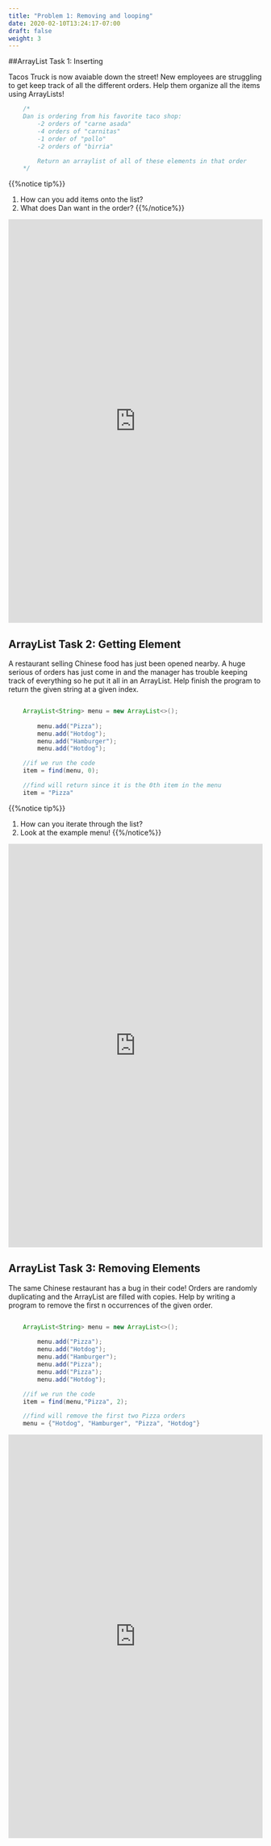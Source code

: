 ```yaml
---
title: "Problem 1: Removing and looping"
date: 2020-02-10T13:24:17-07:00
draft: false
weight: 3
---
```

<link rel="stylesheet" href="../style.css">


##ArrayList Task 1: Inserting

<p>Tacos Truck is now avaiable down the street! New employees are struggling to get keep track of all the different orders. Help them organize all the items using ArrayLists! </p>

```java
    /*
    Dan is ordering from his favorite taco shop:
        -2 orders of "carne asada"
        -4 orders of "carnitas"
        -1 order of "pollo"
        -2 orders of "birria"

        Return an arraylist of all of these elements in that order
    */

```

{{%notice tip%}}
1. How can you add items onto the list?
2. What does Dan want in the order?
{{%/notice%}}

<iframe frameborder="0" width="100%" height="800px" src="https://replit.com/@nuevofoundation/ListBasic?lite=true"></iframe>

## ArrayList Task 2: Getting Element

<p>A restaurant selling Chinese food has just been opened nearby. A huge serious of orders has just come in and the manager has trouble keeping track of everything so he put it all in an ArrayList. Help finish the program to return the given string at a given index.</p>

```java

    ArrayList<String> menu = new ArrayList<>(); 
  
        menu.add("Pizza"); 
        menu.add("Hotdog"); 
        menu.add("Hamburger"); 
        menu.add("Hotdog"); 

    //if we run the code
    item = find(menu, 0);

    //find will return since it is the 0th item in the menu
    item = "Pizza"

```

{{%notice tip%}}
1. How can you iterate through the list?
2. Look at the example menu!
{{%/notice%}}


<iframe frameborder="0" width="100%" height="800px" src="https://replit.com/@nuevofoundation/ListGet?lite=true"></iframe>

## ArrayList Task 3: Removing Elements

<p>The same Chinese restaurant has a bug in their code! Orders are randomly duplicating and the ArrayList are filled with copies. Help by writing a program to remove the first n occurrences of the given order.</p>

```java

    ArrayList<String> menu = new ArrayList<>(); 
  
        menu.add("Pizza"); 
        menu.add("Hotdog"); 
        menu.add("Hamburger"); 
        menu.add("Pizza");
        menu.add("Pizza");
        menu.add("Hotdog"); 

    //if we run the code
    item = find(menu,"Pizza", 2);

    //find will remove the first two Pizza orders
    menu = {"Hotdog", "Hamburger", "Pizza", "Hotdog"}

```

<iframe frameborder="0" width="100%" height="800px" src="https://replit.com/@nuevofoundation/ListRemove?lite=true"></iframe>


